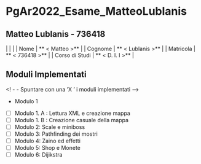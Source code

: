# PgAr2022_Esame_MatteoLublanis
## Matteo Lublanis - 736418

| | |
| Nome | ** < Matteo >** |
| Cognome | ** < Lublanis >** |
| Matricola | ** < 736418 >** |
| Corso di Studi | ** < D. I. I >** |

## Moduli Implementati

<! - - Spuntare con una ’X ’ i moduli implementati -->

- Modulo 1
- [ ] Modulo 1. A : Lettura XML e creazione mappa
- [ ] Modulo 1. B : Creazione casuale della mappa
- [ ] Modulo 2: Scale e miniboss
- [ ] Modulo 3: Pathfinding dei mostri
- [ ] Modulo 4: Zaino ed effetti
- [ ] Modulo 5: Shop e Monete
- [ ] Modulo 6: Dijikstra
